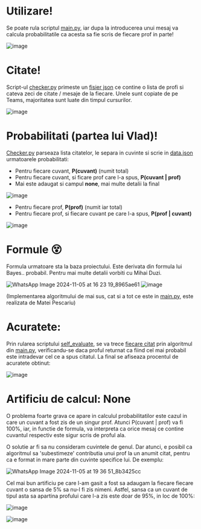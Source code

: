 # Utilizare!

Se poate rula scriptul [main.py](https://github.com/PVDoriginal/psm-pro-1-/blob/main/psm_proj1/main.py), iar dupa la introducerea unui mesaj va calcula probabilitatile ca acesta sa fie scris de fiecare prof in parte!

![image](https://github.com/user-attachments/assets/bb7d79a0-1cf9-4655-9a20-f79f72416920)

# Citate!

Script-ul [checker.py](https://github.com/PVDoriginal/psm-pro-1-/blob/main/psm_proj1/checker.py) primeste un [fisier json](https://github.com/PVDoriginal/psm-pro-1-/blob/main/psm_proj1/data/quotes.json) ce contine o lista de profi si cateva zeci de citate / mesaje de la fiecare. Unele sunt copiate de pe Teams, majoritatea sunt luate din timpul cursurilor. 

![image](https://github.com/user-attachments/assets/9cf8ed54-b95b-4f25-99d9-e4a79555d0da)

# Probabilitati (partea lui Vlad)!


[Checker.py](https://github.com/PVDoriginal/psm-pro-1-/blob/main/psm_proj1/checker.py) parseaza lista citatelor, le separa in cuvinte si scrie in [data.json](https://github.com/PVDoriginal/psm-pro-1-/blob/main/psm_proj1/data/data.json) urmatoarele probabilitati: 

- Pentru fiecare cuvant, **P(cuvant)** (numit total)
- Pentru fiecare cuvant, si ficare prof care l-a spus, **P(cuvant | prof)**
- Mai este adaugat si campul **none**, mai multe detalii la final

![image](https://github.com/user-attachments/assets/ea363a33-e9dd-4086-89ec-ad1c6d62377d)

- Pentru fiecare prof, **P(prof)** (numit iar total)
- Pentru fiecare prof, si fiecare cuvant pe care l-a spus, **P(prof | cuvant)**

![image](https://github.com/user-attachments/assets/cf3a3a47-d537-4637-a05f-7ecf6fa0c8d0)

# Formule 😵

Formula urmatoare sta la baza proiectului. Este derivata din formula lui Bayes.. probabil. Pentru mai multe detalii vorbiti cu Mihai Duzi. 

![WhatsApp Image 2024-11-05 at 16 23 19_8965ae61](https://github.com/user-attachments/assets/8a61e154-db64-40ab-a06e-e8fbeb521720)
![image](https://github.com/user-attachments/assets/4a914817-dcc2-43ba-8a9a-76a2aadc4806)

(Implementarea algoritmului de mai sus, cat si a tot ce este in [main.py](https://github.com/PVDoriginal/psm-pro-1-/blob/main/psm_proj1/main.py), este realizata de Matei Pescariu)  

# Acuratete:

Prin rularea scriptului [self_evaluate](https://github.com/PVDoriginal/psm-pro-1-/blob/main/psm_proj1/self-evaluate.py), se va trece [fiecare citat](https://github.com/PVDoriginal/psm-pro-1-/blob/main/psm_proj1/data/quotes.json) prin algoritmul din [main.py](https://github.com/PVDoriginal/psm-pro-1-/blob/main/psm_proj1/main.py), verificandu-se daca proful returnat ca fiind cel mai probabil este intradevar cel ce a spus citatul. La final se afiseaza procentul de acuratete obtinut: 

![image](https://github.com/user-attachments/assets/6f9f2d21-9ac0-4de2-af0c-9c92757a6885)


# Artificiu de calcul: None

O problema foarte grava ce apare in calculul probabilitatilor este cazul in care un cuvant a fost zis de un singur prof. Atunci P(cuvant | prof) va fi 100%, iar, in functie de formula, va interpreta ca orice mesaj ce contine cuvantul respectiv este sigur scris de proful ala. 

O solutie ar fi sa nu consideram cuvintele de genul. Dar atunci, e posibil ca algoritmul sa 'subestimeze' contributia unui prof la un anumit citat, pentru ca e format in mare parte din cuvinte specifice lui. De exemplu:

![WhatsApp Image 2024-11-05 at 19 36 51_8b3425cc](https://github.com/user-attachments/assets/d4a7c767-11ed-4608-946e-872491755170)

Cel mai bun artificiu pe care l-am gasit a fost sa adaugam la fiecare fiecare cuvant o sansa de 5% sa nu-l fi zis nimeni. Astfel, sansa ca un cuvant de tipul asta sa apartina profului care l-a zis este doar de 95%, in loc de 100%:

![image](https://github.com/user-attachments/assets/3e5d5edb-61b2-4662-8959-dec4e6c688b8)

![image](https://github.com/user-attachments/assets/ab45766e-a1d4-4f56-8b54-a897e4f0bd28)



 



